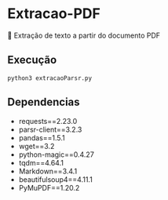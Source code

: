 # Extracao-PDF
:bookmark_tabs: Extração de texto a partir do documento PDF

## Execução
`python3 extracaoParsr.py`

## Dependencias
* requests==2.23.0
* parsr-client==3.2.3
* pandas==1.5.1
* wget==3.2
* python-magic==0.4.27
* tqdm==4.64.1
* Markdown==3.4.1
* beautifulsoup4==4.11.1
* PyMuPDF==1.20.2

